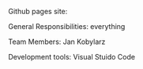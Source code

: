 Github pages site:

General Responsibilities:
everything

Team Members:
Jan Kobylarz

Development tools:
Visual Stuido Code



